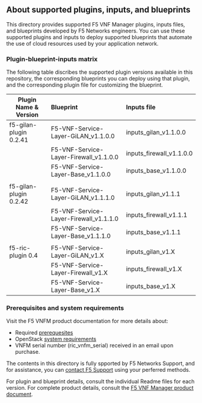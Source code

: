 ## About supported plugins, inputs, and blueprints
This directory provides supported F5 VNF Manager plugins, inputs files, and blueprints developed by F5 Networks engineers. You can use these supported plugins and inputs to deploy supported blueprints that automate the use of cloud resources used by your application network. 

### Plugin-blueprint-inputs matrix
The following table discribes the supported plugin versions available in this repository, the corresponding blueprints you can deploy using that plugin, and the corresponding plugin file for customizing the blueprint.

| Plugin Name & Version     | Blueprint                                    | Inputs file               |
| --------------------------| :--------------------------------------------| :-------------------------|
| f5-gilan-plugin 0.2.41    | F5-VNF-Service-Layer-GiLAN_v1.1.0.0          | inputs_gilan_v1.1.0.0     |
|                           | F5-VNF-Service-Layer-Firewall_v1.1.0.0       | inputs_firewall_v1.1.0.0  |
|                           | F5-VNF-Service-Layer-Base_v1.1.0.0           | inputs_base_v1.1.0.0      |
|                           |                                              |                           |
| f5-gilan-plugin 0.2.42    | F5-VNF-Service-Layer-GiLAN_v1.1.1.0          | inputs_gilan_v1.1.1       |
|                           | F5-VNF-Service-Layer-Firewall_v1.1.1.0       | inputs_firewall_v1.1.1    |
|                           | F5-VNF-Service-Layer-Base_v1.1.1.0           | inputs_base_v1.1.1        |
|                           |                                              |                           |
| f5-ric-plugin 0.4         | F5-VNF-Service-Layer-GiLAN_v1.X              | inputs_gilan_v1.X         |
|                           | F5-VNF-Service-Layer-Firewall_v1.X           | inputs_firewall_v1.X      |
|                           | F5-VNF-Service-Layer-Base_v1.X               | inputs_base_v1.X          |


### Prerequisites and system requirements
Visit the F5 VNFM product documentation for more details about:
- Required <a href="https://clouddocs.f5.com/cloud/nfv/latest/setup.html#prerequisites" target="_blank">prerequesites</a>  
- OpenStack [system requirements](https://clouddocs.f5.com/cloud/nfv/latest/setup.html#private-cloud-environment-setup)
- VNFM serial number (ric_vnfm_serial) received in an email upon purchase.

The contents in this directory is fully spported by F5 Networks Support, and for assistance, you can [contact F5 Support](https://www.f5.com/company/contact/regional-offices#product-support) using your perferred methods.

For plugin and blueprint details, consult the individual Readme files for each version. For complete product details, consult the [F5 VNF Manager product document](https://clouddocs.f5.com/cloud/nfv/latest/). 

